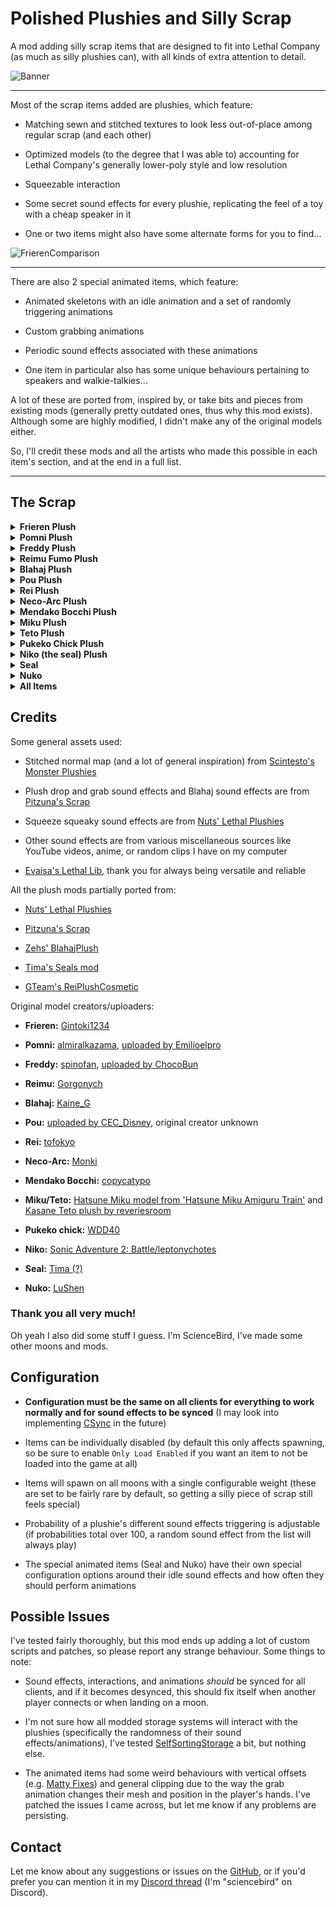 # Polished Plushies and Silly Scrap

A mod adding silly scrap items that are designed to fit into Lethal Company (as much as silly plushies can), with all kinds of extra attention to detail.

![Banner](https://imgur.com/V6TQPfn.png)

---

Most of the scrap items added are plushies, which feature:

- Matching sewn and stitched textures to look less out-of-place among regular scrap (and each other)

- Optimized models (to the degree that I was able to) accounting for Lethal Company's generally lower-poly style and low resolution

- Squeezable interaction

- Some secret sound effects for every plushie, replicating the feel of a toy with a cheap speaker in it

- One or two items might also have some alternate forms for you to find...

![FrierenComparison](https://imgur.com/zoNaQmS.png)

---

There are also 2 special animated items, which feature:

- Animated skeletons with an idle animation and a set of randomly triggering animations

- Custom grabbing animations

- Periodic sound effects associated with these animations

- One item in particular also has some unique behaviours pertaining to speakers and walkie-talkies...

A lot of these are ported from, inspired by, or take bits and pieces from existing mods (generally pretty outdated ones, thus why this mod exists). Although some are highly modified, I didn't make any of the original models either.

So, I'll credit these mods and all the artists who made this possible in each item's section, and at the end in a full list.

---

## The Scrap

<details>
<summary><b>Frieren Plush</b></summary>

---

![Frieren](https://imgur.com/e5qfJno.png)

> ### A Lethal Company classic: everybody's favourite millennia old adorable mage.

From [Nuts' Lethal Plushies mod(s)](https://thunderstore.io/c/lethal-company/p/Nuts/LethalPlushies/), and more recently it's also featured in [Premium Scraps](https://thunderstore.io/c/lethal-company/p/Zigzag/PremiumScraps/).

Original model by [Gintoki1234](https://sketchfab.com/3d-models/frieren-plushie-209c79c641164b38a81e145b6af3f890).

---

</details>

<details>
<summary><b>Pomni Plush</b></summary>

---

![Pomni](https://imgur.com/gtzWl7m.png)

> ### Internet sensation clown-failure.

From [Nuts' Lethal Plushies mod(s)](https://thunderstore.io/c/lethal-company/p/Nuts/LethalPlushies/).

Original model by [almiralkazama](https://www.deviantart.com/almiralkazama), [uploaded by Emilioelpro](https://sketchfab.com/3d-models/pomni-plushie-1cf8e80aca674c92ab92302868952546).

---

</details>

<details>
<summary><b>Freddy Plush</b></summary>

---

![Freddy](https://imgur.com/WqLWp3U.png)

> ### The beloved mascot of Freddy Fazbear's Pizza.

From [Nuts' Lethal Plushies mod(s)](https://thunderstore.io/c/lethal-company/p/Nuts/LethalPlushies/).

Original model by [spinofan](https://www.deviantart.com/spinofan), [uploaded by ChocoBun](https://sketchfab.com/3d-models/spinofan-freddy-plush-04f51877ba25493d94d05f6086492f37).

---

</details>

<details>
<summary><b>Reimu Fumo Plush</b></summary>

---

![Reimu](https://imgur.com/vGMmDcd.png)

> ### Shrine maiden Reimu Hakurei has been transformed into a highly marketable plush!

From [Nuts' Lethal Plushies mod(s)](https://thunderstore.io/c/lethal-company/p/Nuts/LethalPlushies/).

Original model by [Gorgonych](https://sketchfab.com/3d-models/fumo-reimu-4cb1dec5f8a447079c2fed94bcfdbee4).

---

</details>

<details>
<summary><b>Blahaj Plush</b></summary>

---

![Blahaj](https://imgur.com/wJymrbj.png)

> ### They have lept from the aisles of IKEA into our hearts (and now into Lethal Company).

From [Zehs' BlahajPlush](https://thunderstore.io/c/lethal-company/p/Zehs/BlahajPlush/), [Pitzuna's Scrap](https://thunderstore.io/c/lethal-company/p/Pitzuna/Pitzunas_Scrap/), and many others.

Blahaj's special sound effects are from [Pitzuna's Scrap](https://thunderstore.io/c/lethal-company/p/Pitzuna/Pitzunas_Scrap/) (some model modifications also appear to be done by them).

Original model by [Kaine_G](https://sketchfab.com/3d-models/blahaj-ce981de49111488c81ea646067abe1ec).

---

</details>


<details>
<summary><b>Pou Plush</b></summary>

---

![Pou](https://imgur.com/6XZlGbg.png)

> ### Hiw do i sell him

A different Pou model is featured in [Pitzunas Scrap](https://thunderstore.io/c/lethal-company/p/Pitzuna/Pitzunas_Scrap/).

Original model uploaded by [CEC_Disney](https://sketchfab.com/3d-models/pou-plush-60c9469963b04b3bac8da8d9db213088) (original creator unknown).

---

</details>

<details>
<summary><b>Rei Plush</b></summary>

---

![Rei](https://imgur.com/CDogRYo.png)

> ### Iconic and adored Evangelion character, she looks a little goofy though...

Model also featured as a cosmetic in [GTeam's ReiPlushCosmetic](https://thunderstore.io/c/lethal-company/p/GTeam/ReiPlushCosmetic/).

Original model by [tofokyo](https://sketchfab.com/3d-models/rei-plush-neon-genesis-evangelion-e1f655cae06849e4a4c3c71ffdbfa93c).

---

</details>


<details>
<summary><b>Neco-Arc Plush</b></summary>

---

![Neco-Arc](https://imgur.com/CTY0Tis.png)

> ### Tsukihime/Melty Blood/Type-Moon character known across the internet for their iconic lines.

Original model by [Monki](https://sketchfab.com/3d-models/low-poly-neco-arc-plush-845c62647b7245e5839e5916e6833079).

---

</details>

<details>
<summary><b>Mendako Bocchi Plush</b></summary>

---

![Mendako Bocchi](https://imgur.com/FE7WSD5.png)

> ### Guitarist Hitori Gotou has devolved into the form of a small octopus...

Original model by [copycatypo](https://sketchfab.com/3d-models/bocchi-the-rock-634c4da47a5a445da5cb0e45774b9fa1).

---

</details>

<details>
<summary><b>Miku Plush</b></summary>

---

![Miku](https://imgur.com/Wmo8iC2.png)

> ### Everybody's favourite virtual idol, known around the world, it's Vocaloid Hatsune Miku!

Model based on [the Hatsune Miku model from 'Hatsune Miku Amiguru Train'](https://www.models-resource.com/mobile/hatsunemikuamigurutrain/model/43377/) and [the Kasane Teto plush by reveriesroom](https://sketchfab.com/3d-models/kasane-teto-fatass-plush-bd8157eb42a04161b2628e58dfd2a852).

---

</details>

<details>
<summary><b>Teto Plush</b></summary>

---

![Teto](https://imgur.com/gjCcOQp.png)

> ### fatass...

Model based on [the Kasane Teto plush by reveriesroom](https://sketchfab.com/3d-models/kasane-teto-fatass-plush-bd8157eb42a04161b2628e58dfd2a852) and [the Hatsune Miku model from 'Hatsune Miku Amiguru Train'](https://www.models-resource.com/mobile/hatsunemikuamigurutrain/model/43377/).

---

</details>

<details>
<summary><b>Pukeko Chick Plush</b></summary>

---

![Pukeko chick](https://imgur.com/yMY5Iet.png)

> ### DAMN!!!!!!!!!!!!!!!!

Original model by [WDD40](https://cults3d.com/en/3d-model/art/pukeko-damn-bird).

---

</details>

<details>
<summary><b>Niko (the seal) Plush</b></summary>

---

![Niko](https://imgur.com/tctMMIu.png)

> ### He was forced to be Lethal Company scrap.

Model adapted from [the Sonic Adventure 2: Battle mod by leptonychotes](https://gamebanana.com/mods/378547).

---

</details>

<details>
<summary><b>Seal</b></summary>

---

![Seal](https://imgur.com/oUfl4pE.png)
![SealGIFIdle](https://imgur.com/X18dYTf.gif)
![SealGIFAnimations](https://imgur.com/cGdSt9f.gif)

> ### It's so lifelike...

Rework of [Tima's Seals mod](https://thunderstore.io/c/lethal-company/p/Tima/Tima_Seals_mod/) (original model appears to be made by them), with improved and scaled up model, more animations, and more sounds.

---

</details>

<details>
<summary><b>Nuko</b></summary>

---

![Nuko](https://imgur.com/DTxfuyg.png)
![NukoGIFIdle](https://imgur.com/j0m6lHr.gif)
![NukoGIFAnimations](https://imgur.com/7Q6hyrX.gif)

> ### The adorable critter from Girls' Last Tour.

They seem quiet at first, but they seem to interact strangely with electronic devices... Try giving them a speaker.

Original model by [LuShen](https://sketchfab.com/3d-models/girls-last-tours-nuko-4fb7fd44c7ce458d94bb0bc9f635e468).

---

</details>

<details>
<summary><b>All Items</b></summary>

---

![AllScrap1](https://imgur.com/KQDTaZI.png)

---

</details>

## Credits

Some general assets used:

- Stitched normal map (and a lot of general inspiration) from [Scintesto's Monster Plushies](https://thunderstore.io/c/lethal-company/p/Scintesto/Monster_Plushies/)

- Plush drop and grab sound effects and Blahaj sound effects are from [Pitzuna's Scrap](https://thunderstore.io/c/lethal-company/p/Pitzuna/Pitzunas_Scrap/)

- Squeeze squeaky sound effects are from [Nuts' Lethal Plushies](https://thunderstore.io/c/lethal-company/p/Nuts/LethalPlushies/)

- Other sound effects are from various miscellaneous sources like YouTube videos, anime, or random clips I have on my computer

- [Evaisa's Lethal Lib](https://github.com/EvaisaDev/LethalLib), thank you for always being versatile and reliable

All the plush mods partially ported from:

- [Nuts' Lethal Plushies](https://thunderstore.io/c/lethal-company/p/Nuts/LethalPlushies/)

- [Pitzuna's Scrap](https://thunderstore.io/c/lethal-company/p/Pitzuna/Pitzunas_Scrap/)

- [Zehs' BlahajPlush](https://thunderstore.io/c/lethal-company/p/Zehs/BlahajPlush/)

- [Tima's Seals mod](https://thunderstore.io/c/lethal-company/p/Tima/Tima_Seals_mod/)

- [GTeam's ReiPlushCosmetic](https://thunderstore.io/c/lethal-company/p/GTeam/ReiPlushCosmetic/)

Original model creators/uploaders:

- **Frieren:** [Gintoki1234](https://sketchfab.com/3d-models/frieren-plushie-209c79c641164b38a81e145b6af3f890)

- **Pomni:** [almiralkazama](https://www.deviantart.com/almiralkazama), [uploaded by Emilioelpro](https://sketchfab.com/3d-models/pomni-plushie-1cf8e80aca674c92ab92302868952546)

- **Freddy:** [spinofan](https://www.deviantart.com/spinofan), [uploaded by ChocoBun](https://sketchfab.com/3d-models/spinofan-freddy-plush-04f51877ba25493d94d05f6086492f37)

- **Reimu:** [Gorgonych](https://sketchfab.com/3d-models/fumo-reimu-4cb1dec5f8a447079c2fed94bcfdbee4)

- **Blahaj:** [Kaine_G](https://sketchfab.com/3d-models/blahaj-ce981de49111488c81ea646067abe1ec)

- **Pou:** [uploaded by CEC_Disney](https://sketchfab.com/3d-models/pou-plush-60c9469963b04b3bac8da8d9db213088), original creator unknown

- **Rei:** [tofokyo](https://sketchfab.com/3d-models/rei-plush-neon-genesis-evangelion-e1f655cae06849e4a4c3c71ffdbfa93c)

- **Neco-Arc:** [Monki](https://sketchfab.com/3d-models/low-poly-neco-arc-plush-845c62647b7245e5839e5916e6833079)

- **Mendako Bocchi:** [copycatypo](https://sketchfab.com/3d-models/bocchi-the-rock-634c4da47a5a445da5cb0e45774b9fa1)

- **Miku/Teto:** [Hatsune Miku model from 'Hatsune Miku Amiguru Train'](https://www.models-resource.com/mobile/hatsunemikuamigurutrain/model/43377/) and [Kasane Teto plush by reveriesroom](https://sketchfab.com/3d-models/kasane-teto-fatass-plush-bd8157eb42a04161b2628e58dfd2a852)

- **Pukeko chick:** [WDD40](https://cults3d.com/en/3d-model/art/pukeko-damn-bird)

- **Niko:** [Sonic Adventure 2: Battle/leptonychotes](https://gamebanana.com/mods/378547)

- **Seal:** [Tima (?)](https://thunderstore.io/c/lethal-company/p/Tima/Tima_Seals_mod/)

- **Nuko:** [LuShen](https://sketchfab.com/3d-models/girls-last-tours-nuko-4fb7fd44c7ce458d94bb0bc9f635e468)

### Thank you all very much!

Oh yeah I also did some stuff I guess. I'm ScienceBird, I've made some other moons and mods.

## Configuration

- **Configuration must be the same on all clients for everything to work normally and for sound effects to be synced** (I may look into implementing [CSync](https://thunderstore.io/c/lethal-company/p/Sigurd/CSync/) in the future)

- Items can be individually disabled (by default this only affects spawning, so be sure to enable `Only Load Enabled` if you want an item to not be loaded into the game at all)

- Items will spawn on all moons with a single configurable weight (these are set to be fairly rare by default, so getting a silly piece of scrap still feels special)

- Probability of a plushie's different sound effects triggering is adjustable (if probabilities total over 100, a random sound effect from the list will always play)

- The special animated items (Seal and Nuko) have their own special configuration options around their idle sound effects and how often they should perform animations

## Possible Issues

I've tested fairly thoroughly, but this mod ends up adding a lot of custom scripts and patches, so please report any strange behaviour. Some things to note:

- Sound effects, interactions, and animations *should* be synced for all clients, and if it becomes desynced, this should fix itself when another player connects or when landing on a moon.

- I'm not sure how all modded storage systems will interact with the plushies (specifically the randomness of their sound effects/animations), I've tested [SelfSortingStorage](https://thunderstore.io/c/lethal-company/p/Zigzag/SelfSortingStorage/) a bit, but nothing else.

- The animated items had some weird behaviours with vertical offsets (e.g. [Matty Fixes](https://thunderstore.io/c/lethal-company/p/mattymatty/Matty_Fixes/)) and general clipping due to the way the grab animation changes their mesh and position in the player's hands. I've patched the issues I came across, but let me know if any problems are persisting.

## Contact

Let me know about any suggestions or issues on the [GitHub](https://github.com/Science-Bird/PolishedPlushiesAndSillyScrap), or if you'd prefer you can mention it in my [Discord thread](https://discord.com/channels/1168655651455639582/1350616165289951272) (I'm "sciencebird" on Discord).